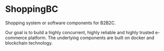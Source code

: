 # ShoppingBC
 Shopping system or software components for B2B2C.
 
 Our goal is to build a highly concurrent, highly reliable and highly trusted e-commerce platform. The underlying components are built on docker and blockchain technology.
